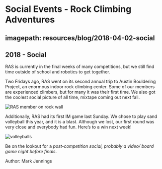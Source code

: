 # Social Events - Rock Climbing Adventures
## imagepath: resources/blog/2018-04-02-social
## 2018 - Social

RAS is currently in the final weeks of many competitions, but we still find time outside of school and robotics to get together.

Two Fridays ago, RAS went on its second annual trip to Austin Bouldering Project, an enormous indoor rock climbing center. Some of our members are experienced climbers, but for many it was their first time. We also got the coolest social picture of all time, mixtape coming out next fall.

<img alt="RAS member on rock wall" src="{{ site.baseurl }}/{{ page.imagepath }}/1.png" style="max-width:80%">

Additionally, RAS had its first IM game last Sunday. We chose to play sand volleyball this year, and it is a blast. Although we lost, our first round was very close and everybody had fun. Here’s to a win next week!

<img alt="volleyballs" src="{{ site.baseurl }}/{{ page.imagepath }}/2.png" style="max-width:40%">

Be on the lookout for a *post-competition social, probably a video/ board game night before finals*.

Author: Mark Jennings
